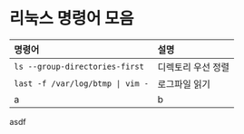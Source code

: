# 리눅스 명령어 모음

|명령어|설명|
|:------------|:---------|
|`ls --group-directories-first`|디렉토리 우선 정렬|
|`last -f /var/log/btmp \| vim -`|로그파일 읽기|
| a| b|

asdf